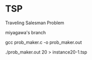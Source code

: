 # TSP
Traveling Salesman Problem

miyagawa's branch

gcc prob\_maker.c -o prob\_maker.out

./prob\_maker.out 20 > instance20-1.tsp
